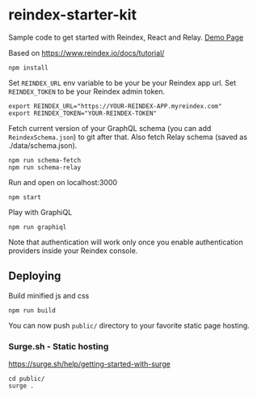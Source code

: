 # reindex-starter-kit

Sample code to get started with Reindex, React and Relay.
[Demo Page](http://reindex-todo.surge.sh/)

Based on https://www.reindex.io/docs/tutorial/

```
npm install
```

Set `REINDEX_URL` env variable to be your be your Reindex app url. Set
`REINDEX_TOKEN` to be your Reindex admin token.

```
export REINDEX_URL="https://YOUR-REINDEX-APP.myreindex.com"
export REINDEX_TOKEN="YOUR-REINDEX-TOKEN"
```

Fetch current version of your GraphQL schema (you can add `ReindexSchema.json`)
to git after that. Also fetch Relay schema (saved as ./data/schema.json).

```
npm run schema-fetch
npm run schema-relay
```

Run and open on localhost:3000

```
npm start
```

Play with GraphiQL

```
npm run graphiql
```

Note that authentication will work only once you enable authentication providers
inside your Reindex console.

## Deploying

Build minified js and css

```
npm run build
```

You can now push `public/` directory to your favorite static page hosting.

### Surge.sh - Static hosting
https://surge.sh/help/getting-started-with-surge

```
cd public/
surge .
```



